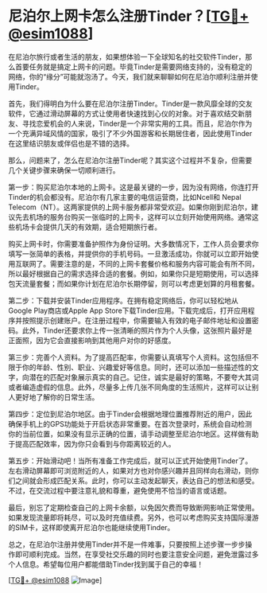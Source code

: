 # 尼泊尔上网卡怎么注册Tinder？[[TG💪+ @esim1088](https://t.me/s/esim1088)]

在尼泊尔旅行或者生活的朋友，如果想体验一下全球知名的社交软件Tinder，那么首要任务就是搞定上网卡的问题。毕竟Tinder是需要网络支持的，没有稳定的网络，你的“缘分”可能就泡汤了。今天，我们就来聊聊如何在尼泊尔顺利注册并使用Tinder。

首先，我们得明白为什么要在尼泊尔注册Tinder。Tinder是一款风靡全球的交友软件，它通过滑动屏幕的方式让使用者快速找到心仪的对象。对于喜欢结交新朋友、寻找恋爱机会的人来说，Tinder是一个非常实用的工具。而且，尼泊尔作为一个充满异域风情的国家，吸引了不少外国游客和长期居住者，因此使用Tinder在这里结识朋友或伴侣也是不错的选择。

那么，问题来了，怎么在尼泊尔注册Tinder呢？其实这个过程并不复杂，但需要几个关键步骤来确保一切顺利进行。

第一步：购买尼泊尔本地的上网卡。这是最关键的一步，因为没有网络，你连打开Tinder的机会都没有。尼泊尔有几家主要的电信运营商，比如Ncell和 Nepal Telecom（NT）。这两家提供的上网卡服务都非常受欢迎。如果你刚到尼泊尔，建议先去机场的服务台购买一张临时的上网卡，这样可以立刻开始使用网络。通常这些机场卡会提供几天的有效期，适合短期旅行者。

购买上网卡时，你需要准备护照作为身份证明。大多数情况下，工作人员会要求你填写一张简单的表格，并提供你的手机号码。一旦激活成功，你就可以立即开始使用互联网了。需要注意的是，不同的上网卡套餐价格和服务内容可能会有所不同，所以最好根据自己的需求选择合适的套餐。例如，如果你只是短期使用，可以选择包天流量套餐；而如果你计划在尼泊尔长期停留，则可以考虑更划算的月租套餐。

第二步：下载并安装Tinder应用程序。在拥有稳定网络后，你可以轻松地从Google Play商店或Apple App Store下载Tinder应用。下载完成后，打开应用程序并按照提示创建账户。在注册过程中，你需要输入有效的电子邮件地址和设置密码。此外，Tinder还要求你上传一张清晰的照片作为个人头像，这张照片最好是正面照，因为它会直接影响到其他用户对你的好感度。

第三步：完善个人资料。为了提高匹配率，你需要认真填写个人资料。这包括但不限于你的年龄、性别、职业、兴趣爱好等信息。同时，还可以添加一些描述性的文字，向潜在的匹配对象展示真实的自己。记住，诚实是最好的策略，不要夸大其词或者编造虚假的信息。此外，尽量多上传几张不同角度的生活照片，这样可以让别人更好地了解你的日常生活。

第四步：定位到尼泊尔地区。由于Tinder会根据地理位置推荐附近的用户，因此确保手机上的GPS功能处于开启状态非常重要。在首次登录时，系统会自动检测你的当前位置，如果没有显示正确的位置，请手动调整至尼泊尔地区。这样做有助于提高匹配效率，因为你只会看到与你距离较近的人。

第五步：开始滑动吧！当所有准备工作完成后，就可以正式开始使用Tinder了。左右滑动屏幕即可浏览附近的人，如果对方也对你感兴趣并且同样向右滑动，则你们之间就会形成匹配关系。此时，你可以主动发起聊天，表达自己的想法和感受。不过，在交流过程中要注意礼貌和尊重，避免使用不恰当的语言或话题。

最后，别忘了定期检查自己的上网卡余额，以免因欠费而导致断网影响正常使用。如果发现流量即将耗尽，可以及时充值续费。另外，也可以考虑购买支持国际漫游的SIM卡，这样即使离开尼泊尔也能继续使用Tinder。

总之，在尼泊尔注册并使用Tinder并不是一件难事，只要按照上述步骤一步步操作即可顺利完成。当然，在享受社交乐趣的同时也要注意安全问题，避免泄露过多个人信息。希望每位用户都能借助Tinder找到属于自己的幸福！

[[TG💪+ @esim1088](https://t.me/s/esim1088) ![Image](https://i.postimg.cc/4NQfJmqS/Snipaste-2025-05-13-00-14-12.png)]